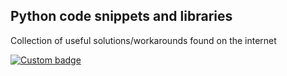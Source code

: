 ## Python code snippets and libraries

Collection of useful solutions/workarounds found on the internet

[![Custom badge](https://img.shields.io/badge/gmacario%2Flearning--python-check%20this%20repo%20out!-blue?style=flat&logo=github)](https://github.com/gmacario/learning-python)
